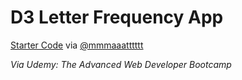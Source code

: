 # D3 Letter Frequency App

[Starter Code](https://gist.github.com/mmmaaatttttt/611f2926ff6b3011194ab15947360aae) via [@mmmaaatttttt](https://gist.github.com/mmmaaatttttt)

_Via Udemy: The Advanced Web Developer Bootcamp_
